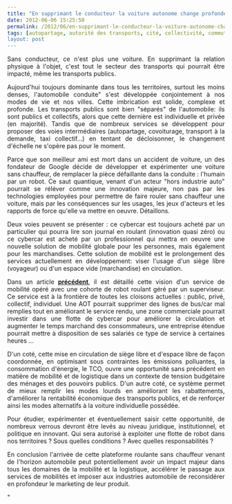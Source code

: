 ```yaml
---
title: "En supprimant le conducteur la voiture autonome change profondément le secteur des mobilités"
date: 2012-06-06 15:25:50
permalink: /2012/06/en-supprimant-le-conducteur-la-voiture-autonome-change-profondement-le-secteur-des-mobilites.html
tags: [autopartage, autorité des transports, cité, collectivité, commuter, confiance, congestion, connectivité, donnée data, économie du quaternaire, Efficacité énergétique, Infrastructure, innovation, intelligence collective, internet, internet des objets, management de la mobilité, partage de la voirie, qualité de l'air, Service de mobilité, TIC, yield management]
layout: post
---
```


<p style="text-align: justify">Sans conducteur, ce n'est plus une voiture. En supprimant la relation physique à l'objet, c'est tout le secteur des transports qui pourrait être impacté, même les transports publics.</p> <p style="text-align: justify">Aujourd'hui toujours dominante dans tous les territoires, surtout les moins denses, l'automobile conduite" s'est développée conjointement à nos modes de vie et nos villes. Cette imbrication est solide, complexe et profonde. Les transports publics sont bien "séparés" de l'automobile: ils sont publics et collectifs, alors que cette dernière est individuelle et privée (en majorité). Tandis que de nombreux services se développent pour proposer des voies intermédiaires (autopartage, covoiturage, transport à la demande, taxi collectif...) en tentant de décloisonner, le changement d'échelle ne s'opère pas pour le moment. </p>  <!--more-->   <p style="text-align: justify">Parce que son meilleur ami est mort dans un accident de voiture, un des fondateur de Google décide de développer et expérimenter une voiture sans chauffeur, de remplacer la pièce défaillante dans la conduite : l'humain par un robot. Ce saut quantique, venant d'un acteur "hors industrie auto" pourrait se réléver comme une innovation majeure, non pas par les technologies employées pour permettre de faire rouler sans chauffeur une voiture, mais par les conséquences sur les usages, les jeux d'acteurs et les rapports de force qu'elle va mettre en oeuvre. Détaillons.</p> <p style="text-align: justify">Deux voies peuvent se présenter : ce cybercar est toujours acheté par un particulier qui pourra lire son journal en roulant (innovation quasi zéro) ou ce cybercar est acheté par un professionnel qui mettra en oeuvre une nouvelle solution de mobilité globale pour les personnes, mais également pour les marchandises. Cette solution de mobilité est le prolongement des services actuellement en développement: viser l'usage d'un siège libre (voyageur) ou d'un espace vide (marchandise) en circulation.</p> <p style="text-align: justify">Dans un article <a href="https://gabrielplassat.github.io/transportsdufutur/2012/04/nos-systemes-de-transport-et-la-revolution-numerique-pourquoi-cela-va-tout-changer.html" target="_blank"><strong>précédent</strong></a>, il est détaillé cette vision d'un service de mobilité opéré avec une cohorte de robot roulant géré par un superviseur. Ce service est à la frontière de toutes les cloisons actuelles : public, privé, collectif, individuel. Une AOT pourrait supprimer des lignes de bus/car mal remplies tout en améliorant le service rendu, une zone commerciale pourrait investir dans une flotte de cybercar pour améliorer la circulation et augmenter le temps marchand des consommateurs, une entreprise étendue pourrait mettre à disposition de ses salariés ce type de service à certaines heures ...</p> <p style="text-align: justify">D'un coté, cette mise en circulation de siège libre et d'espace libre de façon coordonnée, en optimisant sous contraintes les émissions polluantes, la consommation d'énergie, le TCO, ouvre une opportunité sans précédent en matière de mobilité et de logistique dans un contexte de tension budgétaire des ménages et des pouvoirs publics. D'un autre coté, ce système permet de mieux remplir les modes lourds en améliorant les rabattements, d'améliorer la rentabilité économique des transports publics, et de renforçer ainsi les modes alternatifs à la voiture individuelle possédée.</p> <p style="text-align: justify">Pour étudier, expérimenter et éventuellement saisir cette opportunité, de nombreux verrous devront être levés au niveau juridique, institutionnel, et politique en innovant. Qui sera autorisé à exploiter une flotte de robot dans nos territoires ? Sous quelles conditions ? Avec quelles responsabilités ? </p> <p style="text-align: justify">En conclusion l'arrivée de cette plateforme roulante sans chauffeur venant de l'horizon automobile peut potentiellement avoir un impact majeur dans tous les domaines de la mobilité et la logistique, accélérer le passage aux services de mobilités et imposer aux industries automobile de reconsidérer en profondeur le marketing de leur produit.</p>"
